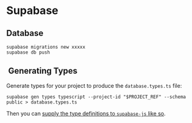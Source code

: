# Supabase

## Database

```console
supabase migrations new xxxxx
supabase db push
```

##  Generating Types

Generate types for your project to produce the `database.types.ts` file:

```console
supabase gen types typescript --project-id "$PROJECT_REF" --schema public > database.types.ts
```

Then you can [supply the type definitions to `supabase-js` like so](https://supabase.com/docs/guides/api/rest/generating-types#using-typescript-type-definitions).
